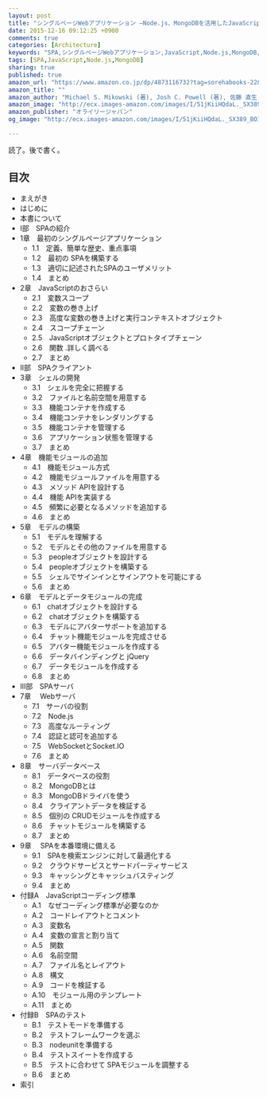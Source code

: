 ```yaml
---
layout: post
title: "シングルページWebアプリケーション ―Node.js、MongoDBを活用したJavaScript SPA"
date: 2015-12-16 09:12:25 +0900
comments: true
categories: [Architecture]
keywords: "SPA,シングルページWebアプリケーション,JavaScript,Node.js,MongoDB,9784873116730,4873116732"
tags: [SPA,JavaScript,Node.js,MongoDB]
sharing: true
published: true
amazon_url: "https://www.amazon.co.jp/dp/4873116732?tag=sorehabooks-22&camp=243&creative=1615&linkCode=as1&creativeASIN=4873116732&adid=1X6FDBQ7JYWMG8A1KSY7&"
amazon_title: ""
amazon_author: "Michael S. Mikowski (著), Josh C. Powell (著), 佐藤 直生 (監訳), 木下 哲也 (翻訳)"
amazon_image: "http://ecx.images-amazon.com/images/I/51jKiiHQdaL._SX389_BO1,SS300.jpg"
amazon_publisher: "オライリージャパン"
og_image: "http://ecx.images-amazon.com/images/I/51jKiiHQdaL._SX389_BO1,SS300.jpg"

---
```


読了。後で書く。

<!-- more -->

## 目次

- まえがき
- はじめに
- 本書について
- I部　SPAの紹介
- 1章　最初のシングルページアプリケーション
  - 1.1　定義、簡単な歴史、重点事項
  - 1.2　最初の SPAを構築する
  - 1.3　適切に記述されたSPAのユーザメリット
  - 1.4　まとめ
- 2章　JavaScriptのおさらい
  - 2.1　変数スコープ
  - 2.2　変数の巻き上げ
  - 2.3　高度な変数の巻き上げと実行コンテキストオブジェクト
  - 2.4　スコープチェーン
  - 2.5　JavaScriptオブジェクトとプロトタイプチェーン
  - 2.6　関数 .詳しく調べる
  - 2.7　まとめ
- II部　SPAクライアント
- 3章　シェルの開発
  - 3.1　シェルを完全に把握する
  - 3.2　ファイルと名前空間を用意する
  - 3.3　機能コンテナを作成する
  - 3.4　機能コンテナをレンダリングする
  - 3.5　機能コンテナを管理する
  - 3.6　アプリケーション状態を管理する
  - 3.7　まとめ
- 4章　機能モジュールの追加
  - 4.1　機能モジュール方式
  - 4.2　機能モジュールファイルを用意する
  - 4.3　メソッド APIを設計する
  - 4.4　機能 APIを実装する
  - 4.5　頻繁に必要となるメソッドを追加する
  - 4.6　まとめ
- 5章　モデルの構築
  - 5.1　モデルを理解する
  - 5.2　モデルとその他のファイルを用意する
  - 5.3　peopleオブジェクトを設計する
  - 5.4　peopleオブジェクトを構築する
  - 5.5　シェルでサインインとサインアウトを可能にする
  - 5.6　まとめ
- 6章　モデルとデータモジュールの完成
  - 6.1　chatオブジェクトを設計する
  - 6.2　chatオブジェクトを構築する
  - 6.3　モデルにアバターサポートを追加する
  - 6.4　チャット機能モジュールを完成させる
  - 6.5　アバター機能モジュールを作成する
  - 6.6　データバインディングと jQuery
  - 6.7　データモジュールを作成する
  - 6.8　まとめ
- III部　SPAサーバ
- 7章　 Webサーバ
  - 7.1　サーバの役割
  - 7.2　Node.js
  - 7.3　高度なルーティング
  - 7.4　認証と認可を追加する
  - 7.5　WebSocketとSocket.IO
  - 7.6　まとめ
- 8章　サーバデータベース
  - 8.1　データベースの役割
  - 8.2　MongoDBとは
  - 8.3　MongoDBドライバを使う
  - 8.4　クライアントデータを検証する
  - 8.5　個別の CRUDモジュールを作成する
  - 8.6　チャットモジュールを構築する
  - 8.7　まとめ
- 9章　 SPAを本番環境に備える
  - 9.1　SPAを検索エンジンに対して最適化する
  - 9.2　クラウドサービスとサードパーティサービス
  - 9.3　キャッシングとキャッシュバスティング
  - 9.4　まとめ
- 付録A　JavaScriptコーディング標準
  - A.1　なぜコーディング標準が必要なのか
  - A.2　コードレイアウトとコメント
  - A.3　変数名
  - A.4　変数の宣言と割り当て
  - A.5　関数
  - A.6　名前空間
  - A.7　ファイル名とレイアウト
  - A.8　構文
  - A.9　コードを検証する
  - A.10　モジュール用のテンプレート
  - A.11　まとめ
- 付録B　SPAのテスト
  - B.1　テストモードを準備する
  - B.2　テストフレームワークを選ぶ
  - B.3　nodeunitを準備する
  - B.4　テストスイートを作成する
  - B.5　テストに合わせて SPAモジュールを調整する
  - B.6　まとめ
- 索引
